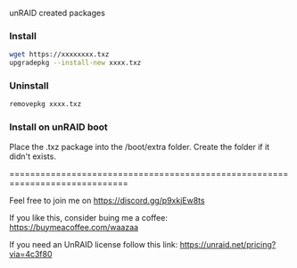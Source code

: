 unRAID created packages

### Install

```bash
wget https://xxxxxxxx.txz
upgradepkg --install-new xxxx.txz
```

### Uninstall

```bash
removepkg xxxx.txz
```


### Install on unRAID boot

Place the .txz package into the /boot/extra folder. Create the folder if it didn't exists.



=============================================================================


Feel free to join me on https://discord.gg/p9xkjEw8ts

If you like this, consider buing me a coffee: https://buymeacoffee.com/waazaa

If you need an UnRAID license follow this link: https://unraid.net/pricing?via=4c3f80